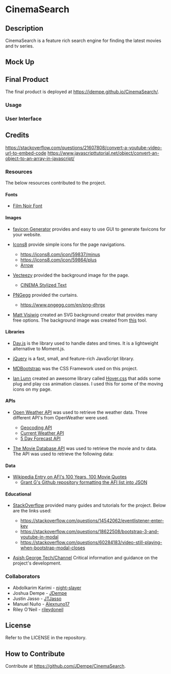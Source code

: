 # CinemaSearch
## Description

CinemaSearch is a feature rich search engine for finding the latest movies and tv series.

## Mock Up

## Final Product

The final product is deployed at https://jdempe.github.io/CinemaSearch/.

### Usage

### User Interface

## Credits
https://stackoverflow.com/questions/21607808/convert-a-youtube-video-url-to-embed-code
https://www.javascripttutorial.net/object/convert-an-object-to-an-array-in-javascript/

### Resources

The below resources contributed to the project.

#### Fonts

- [Film Noir Font](https://www.fontspace.com/film-noir-font-f41004)

#### Images

- [favicon Generator](https://favicon.io/favicon-generator/) provides and easy to use GUI to generate favicons for your website.

- [Icons8](https://icons8.com/icons/) provide simple icons for the page navigations.
  - https://icons8.com/icon/59837/minus
  - https://icons8.com/icon/59864/plus
  - [Arrow](https://icons8.com/icon/100040/up-arrow)
  
- [Vecteezy](https://www.vecteezy.com/) provided the background image for the page.
  - [CINEMA Stylized Text](https://www.vecteezy.com/vector-art/540684-cinema-banner-alphabet-sign-marquee-light-bulb-vintage)

- [PNGegg](https://www.pngegg.com/) provided the curtains.
  - https://www.pngegg.com/en/png-dhrgx

- [Matt Visiwig](https://twitter.com/MattVisiwig) created an SVG background creator that provides many free options.  The background image was created from [this](https://www.svgbackgrounds.com/) tool.


#### Libraries

- [Day.js](https://day.js.org/) is the library used to handle dates and times.  It is a lightweight alternative to Moment.js.

- [jQuery](https://jquery.com/) is a fast, small, and feature-rich JavaScript library.

- [MDBootstrap](https://mdbootstrap.com/) was the CSS Framework used on this project.

- [Ian Lunn](https://github.com/IanLunn) created an awesome library called [Hover.css](https://twitter.com/davidmacd) that adds some plug and play css animation classes.  I used this for some of the moving icons on my page.

#### APIs

- [Open Weather API](https://openweathermap.org/api) was used to retrieve the weather data.  Three different API's from OpenWeather were used.
  - [Geocoding API](https://openweathermap.org/api/geocoding-api#description)
  - [Current Weather API](https://openweathermap.org/current)
  - [5 Day Forecast API](https://openweathermap.org/forecast5#bulk)

- [The Movie Database API](https://developers.themoviedb.org/3/getting-started/introduction) was used to retrieve the movie and tv data.  The API was used to retrieve the following data:

#### Data

- [Wikipedia Entry on AFI's 100 Years, 100 Movie Quotes](https://en.wikipedia.org/wiki/AFI%27s_100_Years...100_Movie_Quotes)
  - [Grant G's Github repository formatting the AFI list into JSON](https://gist.github.com/grant0417/59022d88dfeb5aadf9f6dc2f974f9c79)

#### Educational

- [StackOverflow](https://stackoverflow.com/) provided many guides and tutorials for the project.  Below are the links used:
  - https://stackoverflow.com/questions/14542062/eventlistener-enter-key
  - https://stackoverflow.com/questions/18622508/bootstrap-3-and-youtube-in-modal
  - https://stackoverflow.com/questions/60284183/video-still-playing-when-bootstrap-modal-closes
  
- [Asish George Tech/Channel](https://youtu.be/zrv_SAnnmtk/) Critical information and guidance on the project's development.
  
### Collaborators

- Abdolkarim Karimi - [night-slayer](https://github.com/mackarimi)
- Joshua Dempe - [JDempe](https://github.com/JDempe)
- Justin Jasso - [JTJasso](https://github.com/JTJasso)
- Manuel Nuño - [Alexnuno17](https://github.com/Alexnuno17)
- Riley O'Neil - [rileydoneil](https://github.com/rileydoneil)

## License

Refer to the LICENSE in the repository.

## How to Contribute

Contribute at https://github.com/JDempe/CinemaSearch.
